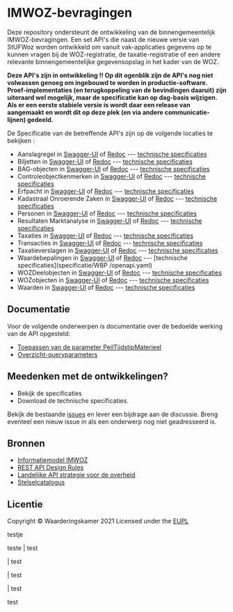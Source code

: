 # IMWOZ-bevragingen

Deze repository ondersteunt de ontwikkeling van de binnengemeentelijk IMWOZ-bevragingen.
Een set API's die naast de nieuwe versie van StUFWoz worden ontwikkeld om vanuit vak-applicaties gegevens op te kunnen vragen bij de WOZ-registratie, de taxatie-registratie of een andere relevante binnengemeentelijke gegevensopslag in het kader van de WOZ.

**Deze API's zijn in ontwikkeling !! Op dit ogenblik zijn de API's nog niet volwassen genoeg om ingebouwd te worden in productie-software.**
**Proef-implementaties (en terugkoppeling van de bevindingen daaruit) zijn uiteraard wel mogelijk, maar de specificatie kan op dag-basis wijzigen.**
**Als er een eerste stabiele versie is wordt daar een release van aangemaakt en wordt dit op deze plek (en via andere communicatie-lijnen) gedeeld.**

De Specificatie van de betreffende API's zijn op de volgende locaties te bekijken :
 - Aanslagregel in [Swagger-UI](https://vng-realisatie.github.io/IMWOZ-bevragingen/ASL-swagger-ui) of [Redoc](https://vng-realisatie.github.io/IMWOZ-bevragingen/ASL-redoc) --- [technische specificaties](specificatie/ASL/openapi.yaml)
 - Biljetten in [Swagger-UI](https://vng-realisatie.github.io/IMWOZ-bevragingen/BLJ-swagger-ui) of [Redoc](https://vng-realisatie.github.io/IMWOZ-bevragingen/BLJ-redoc) --- [technische specificaties](specificatie/BLJ/openapi.yaml)
 - BAG-objecten in [Swagger-UI](https://vng-realisatie.github.io/IMWOZ-bevragingen/BAG-swagger-ui) of [Redoc](https://vng-realisatie.github.io/IMWOZ-bevragingen/BAG-redoc) --- [technische specificaties](specificatie/BAG/openapi.yaml)
 - Controleobjectkenmerken in [Swagger-UI](https://vng-realisatie.github.io/IMWOZ-bevragingen/CTL-swagger-ui) of [Redoc](https://vng-realisatie.github.io/IMWOZ-bevragingen/CTL-redoc) --- [technische specificaties](specificatie/CTL/openapi.yaml)
 - Erfpacht in [Swagger-UI](https://vng-realisatie.github.io/IMWOZ-bevragingen/Erfpacht-swagger-ui) of [Redoc](https://vng-realisatie.github.io/IMWOZ-bevragingen/Erfpacht-redoc) --- [technische specificaties](specificatie/Erfpacht/openapi.yaml)
 - Kadastraal Onroerende Zaken in [Swagger-UI](https://vng-realisatie.github.io/IMWOZ-bevragingen/KOZ-swagger-ui) of [Redoc](https://vng-realisatie.github.io/IMWOZ-bevragingen/KOZ-redoc) --- [technische specificaties](specificatie/KOZ/openapi.yaml)
 - Personen in [Swagger-UI](https://vng-realisatie.github.io/IMWOZ-bevragingen/PRS-swagger-ui) of [Redoc](https://vng-realisatie.github.io/IMWOZ-bevragingen/PRS-redoc) --- [technische specificaties](specificatie/PRS/openapi.yaml)
 - Resultaten Marktanalyse in [Swagger-UI](https://vng-realisatie.github.io/IMWOZ-bevragingen/RMA-swagger-ui) of [Redoc](https://vng-realisatie.github.io/IMWOZ-bevragingen/RMA-redoc) --- [technische specificaties](specificatie/RMA/openapi.yaml)
 - Taxaties in [Swagger-UI](https://vng-realisatie.github.io/IMWOZ-bevragingen/TAX-swagger-ui) of [Redoc](https://vng-realisatie.github.io/IMWOZ-bevragingen/TAX-redoc) --- [technische specificaties](specificatie/TAX/openapi.yaml)
 - Transacties in [Swagger-UI](https://vng-realisatie.github.io/IMWOZ-bevragingen/TRN-swagger-ui) of [Redoc](https://vng-realisatie.github.io/IMWOZ-bevragingen/TRN-redoc) --- [technische specificaties](specificatie/TRN/openapi.yaml)
 - Taxatieverslagen in [Swagger-UI](https://vng-realisatie.github.io/IMWOZ-bevragingen/TVS-swagger-ui) of [Redoc](https://vng-realisatie.github.io/IMWOZ-bevragingen/TVS-redoc) --- [technische specificaties](specificatie/TVS/openapi.yaml)
 - Waardebepalingen in [Swagger-UI](https://vng-realisatie.github.io/IMWOZ-bevragingen/WBP-swagger-ui) of [Redoc](https://vng-realisatie.github.io/IMWOZ-bevragingen/WBP-redoc) --- [technische specificaties](specificatie/WBP /openapi.yaml)
 - WOZDeelobjecten in [Swagger-UI](https://vng-realisatie.github.io/IMWOZ-bevragingen/WDO-swagger-ui) of [Redoc](https://vng-realisatie.github.io/IMWOZ-bevragingen/WDO-redoc) --- [technische specificaties](specificatie/WDO/openapi.yaml)
 - WOZobjecten in [Swagger-UI](https://vng-realisatie.github.io/IMWOZ-bevragingen/WOZ-swagger-ui) of [Redoc](https://vng-realisatie.github.io/IMWOZ-bevragingen/WOZ-redoc) --- [technische specificaties](specificatie/WOZ/openapi.yaml)
 - Waarden in [Swagger-UI](https://vng-realisatie.github.io/IMWOZ-bevragingen/WRD-swagger-ui) of [Redoc](https://vng-realisatie.github.io/IMWOZ-bevragingen/WRD-redoc) --- [technische specificaties](specificatie/WRD/openapi.yaml)

## Documentatie

Voor de volgende onderwerpen is documentatie over de bedoelde werking van de API opgesteld:
 - [Toepassen van de parameter PeilTijdstipMaterieel](/gebruikPeiltijdstipMaterieel.md)
 - [Overzicht-queryparameters](./overzicht-queryparameters.md)

## Meedenken met de ontwikkelingen?

* Bekijk de specificaties
* Download de technische specificaties.

Bekijk de bestaande [issues](https://github.com/VNG-Realisatie/IMWOZ-bevragingen/issues) en lever een bijdrage aan de discussie. Breng eventeel een nieuw issue in als een onderwerp nog niet geadresseerd is.

## Bronnen

* [Informatiemodel IMWOZ](https://rkathman.home.xs4all.nl/IMWOZ/IMWOZ.html)
* [REST API Design Rules](https://docs.geostandaarden.nl/api/API-Designrules/)
* [Landelijke API strategie voor de overheid](https://geonovum.github.io/KP-APIs/)
* [Stelselcatalogus](https://www.stelselcatalogus.nl/registraties/registratie?id=http://opendata.stelselcatalogus.nl/id/registratie/WOZ)


## Licentie

Copyright &copy; Waarderingskamer 2021
Licensed under the [EUPL](https://github.com/VNG-Realisatie/IMWOZ-bevragingen/blob/master/LICENCE.md)


testje 

teste
|  test

|    test

|    test

|  test

test

